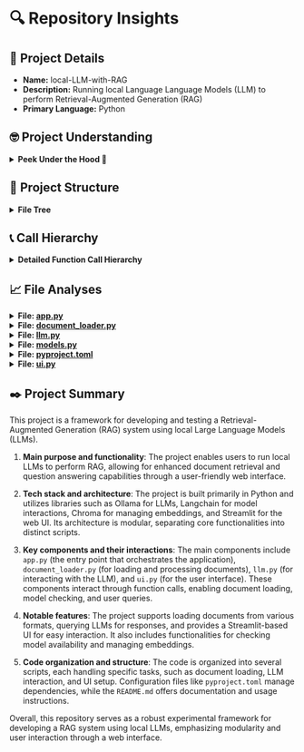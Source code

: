 # 🔍 Repository Insights

## 📃 Project Details 
- **Name:** local-LLM-with-RAG
- **Description:** Running local Language Language Models (LLM) to perform Retrieval-Augmented Generation (RAG)
- **Primary Language:** Python

## 🤓 Project Understanding 
<details>
  <summary><strong>Peek Under the Hood 👀</strong></summary>

  The repository **local-LLM-with-RAG** is structured to facilitate the development and testing of a Retrieval-Augmented Generation (RAG) system using local Large Language Models (LLMs). Below is a concise analysis of its file structure and components:

### Main Components:
1. **Core Scripts:**
   - `app.py`: The main application script that orchestrates the loading of documents, generating embeddings, and querying the LLM.
   - `document_loader.py`: Responsible for loading documents (PDFs) from the specified directory.
   - `llm.py`: Likely contains logic related to interacting with the LLM, such as model initialization and querying.
   - `models.py`: Possibly defines the models used, including configurations for the LLM and embeddings.

2. **User Interface:**
   - `ui.py`: This script sets up the Streamlit web UI, allowing users to interact with the application through a graphical interface.

3. **Data and Resources:**
   - `Research/`: A directory containing sample PDF documents used for testing the RAG functionality.
   - `images/`: Contains images used in the README and UI, enhancing visual understanding.

4. **Configuration and Dependency Management:**
   - `pyproject.toml`: Specifies project dependencies and configurations for the Python environment.
   - `pyrightconfig.json`: Configuration file for type checking with Pyright, ensuring code quality and type safety.
   - `uv.lock`: A lock file for the UV package manager, ensuring consistent dependency resolution.

5. **Documentation:**
   - `README.md`: Provides an overview of the project, setup instructions, and usage guidelines.
   - `.gitignore`: Specifies files and directories that should be ignored by Git, keeping the repository clean.

### Tech Stack:
- **Python**: The primary programming language used.
- **Ollama**: For running LLMs locally.
- **Langchain**: A library for working with LLMs.
- **Chroma**: A vector database for managing embeddings.
- **Streamlit**: For creating the web UI.
- **PyPDF**: For handling PDF document manipulation.
- **UV**: A package installer used for managing Python dependencies.

### Architecture:
The architecture follows a modular design where:
- The core logic is separated into different scripts for clarity and maintainability.
- The UI is handled separately, allowing for a user-friendly interaction layer.
- Document handling and model interaction are encapsulated in their respective modules, promoting reusability and ease of testing.

Overall, this repository serves as a robust experimental framework for developing a RAG system using local LLMs, with a focus on modularity and user interaction through a web interface.

</details>

## 🌲 Project Structure 
<details>
  <summary><strong>File Tree</strong></summary>

  📁 images/
&nbsp;&nbsp;&nbsp;&nbsp;📄 [streamlit_ui.png](https://github.com/amscotti/local-LLM-with-RAG/blob/main/images/streamlit_ui.png)
&nbsp;&nbsp;&nbsp;&nbsp;📄 [wizard_experimenting.jpg](https://github.com/amscotti/local-LLM-with-RAG/blob/main/images/wizard_experimenting.jpg)
📁 Research/
&nbsp;&nbsp;&nbsp;&nbsp;📄 [2304.03442v1.pdf](https://github.com/amscotti/local-LLM-with-RAG/blob/main/Research/2304.03442v1.pdf)
&nbsp;&nbsp;&nbsp;&nbsp;📄 [2305.14325.pdf](https://github.com/amscotti/local-LLM-with-RAG/blob/main/Research/2305.14325.pdf)
&nbsp;&nbsp;&nbsp;&nbsp;📄 [2308.10848.pdf](https://github.com/amscotti/local-LLM-with-RAG/blob/main/Research/2308.10848.pdf)
&nbsp;&nbsp;&nbsp;&nbsp;📄 [2309.14391.pdf](https://github.com/amscotti/local-LLM-with-RAG/blob/main/Research/2309.14391.pdf)
📄 [.gitignore](https://github.com/amscotti/local-LLM-with-RAG/blob/main/.gitignore)
📄 [app.py](https://github.com/amscotti/local-LLM-with-RAG/blob/main/app.py)
📄 [document_loader.py](https://github.com/amscotti/local-LLM-with-RAG/blob/main/document_loader.py)
📄 [LICENSE](https://github.com/amscotti/local-LLM-with-RAG/blob/main/LICENSE)
📄 [llm.py](https://github.com/amscotti/local-LLM-with-RAG/blob/main/llm.py)
📄 [models.py](https://github.com/amscotti/local-LLM-with-RAG/blob/main/models.py)
📄 [pyproject.toml](https://github.com/amscotti/local-LLM-with-RAG/blob/main/pyproject.toml)
📄 [pyrightconfig.json](https://github.com/amscotti/local-LLM-with-RAG/blob/main/pyrightconfig.json)
📄 [readme.md](https://github.com/amscotti/local-LLM-with-RAG/blob/main/readme.md)
📄 [ui.py](https://github.com/amscotti/local-LLM-with-RAG/blob/main/ui.py)
📄 [uv.lock](https://github.com/amscotti/local-LLM-with-RAG/blob/main/uv.lock)


</details>

## 📞 Call Hierarchy 
<details>
  <summary><strong>Detailed Function Call Hierarchy</strong></summary>

  Here's a structured call hierarchy for the **local-LLM-with-RAG** project, detailing the main execution flow, important function calls between files, and dependencies between modules.

### Call Hierarchy

```
📁 main() → None [app.py]
├─ 🔷 parse_arguments() → argparse.Namespace [app.py]
│   └─ (parses command-line arguments)
├─ 🔷 check_if_model_is_available(llm_model_name: str) → None [models.py]
│   └─ 🔶 __is_model_available_locally(model_name: str) → bool [models.py]
│       └─ (checks local model availability)
├─ 🔷 load_documents_into_database(model_name: str, documents_path: str, reload: bool) → Chroma [document_loader.py]
│   ├─ 🔶 load_documents(path: str) → List[Document] [document_loader.py]
│   │   └─ (loads documents from the specified directory)
│   └─ (loads documents into Chroma database after splitting text)
└─ 🔷 getChatChain(llm, db) → chat function [llm.py]
    └─ 🔶 chat(question: str) → None [llm.py]
        └─ (processes a question and retrieves an answer)
```

### Entry Point File
- **`app.py`**: This is the main entry point of the application where the execution starts.

### Main Execution Flow
1. **`main()`** is called, which serves as the entry point.
2. **`parse_arguments()`** is invoked to parse command-line arguments for model and document path.
3. **`check_if_model_is_available(llm_model_name)`** checks if the specified LLM model is available locally.
   - Calls **`__is_model_available_locally(model_name)`** to verify local availability.
4. **`load_documents_into_database(model_name, documents_path, reload)`** is called to load documents into the database.
   - Calls **`load_documents(path)`** to load documents from the specified directory.
5. **`getChatChain(llm, db)`** is called to create a chat function for processing questions.
   - Calls **`chat(question)`** to process user questions and retrieve answers.

### Important Function Calls Between Files
- **`app.py`**
  - Calls functions from **`models.py`**, **`document_loader.py`**, and **`llm.py`**.
- **`document_loader.py`**
  - Loads documents and interacts with the Chroma database.
- **`llm.py`**
  - Handles the logic for querying the LLM and managing chat interactions.

### Dependencies Between Modules
- **`app.py`** depends on:
  - `models` (for model availability checks)
  - `document_loader` (for loading documents)
  - `llm` (for LLM interaction)
- **`document_loader.py`** depends on:
  - `langchain_community.document_loaders` (for loading documents)
  - `langchain_ollama` (for embeddings)
  - `langchain_community.vectorstores` (for Chroma database)
- **`llm.py`** depends on:
  - `langchain` (for LLM processing)
- **`models.py`** depends on:
  - `ollama` (for model management)

This structured hierarchy provides a clear understanding of how the application flows from the entry point through various files and functions, highlighting the main execution path and important function calls between files.

</details>

## 📈 File Analyses  

<details>
  <summary><strong>File: <a href="https://github.com/amscotti/local-LLM-with-RAG/blob/main/app.py">app.py</a></strong></summary>

  Give a one or two liner description of the code file.  
This code file (`app.py`) serves as the main entry point for a local application that utilizes a language model to answer user queries based on documents loaded from a specified directory.

**1. Main purpose and responsibilities**:  
The main purpose of this file is to initialize and run a local language model (LLM) application that allows users to ask questions based on documents, leveraging a retrieval-augmented generation (RAG) approach.

**2. Key functions and their purposes**:  
- `main(llm_model_name: str, embedding_model_name: str, documents_path: str) -> None`: This function expects the names of the LLM and embedding models, along with the path to the documents. It checks the availability of the models, loads the documents into a database, initializes the chat interface, and handles user input for querying the model.
  
- `parse_arguments() -> argparse.Namespace`: This function does not take any inputs and returns a namespace containing command-line arguments for the model names and document path, allowing users to customize the execution parameters.

**3. Important interactions with other parts of the system**:  
The `main` function interacts with the `check_if_model_is_available` function from `models` to verify model availability, and with `load_documents_into_database` from `document_loader` to load documents into a database. It also utilizes the `getChatChain` function from `llm` to create a chat interface for user interactions.

**4. Notable features or patterns**:  
The code employs a command-line interface for user input, utilizes exception handling for robustness, and implements a continuous loop for user queries until an exit command is given. It also follows a modular design by separating concerns into different functions and modules.

Overall...  
This `app.py` file effectively orchestrates the initialization and operation of a local LLM application, enabling users to interact with a model based on the content of specified documents while ensuring error handling and user-friendly command-line interactions.

  ---
</details>

<details>
  <summary><strong>File: <a href="https://github.com/amscotti/local-LLM-with-RAG/blob/main/document_loader.py">document_loader.py</a></strong></summary>

  **1. Main purpose and responsibilities**:  
The `document_loader.py` file is responsible for loading various document types (PDF and Markdown) from a specified directory, processing them into manageable chunks, and storing them in a Chroma database for further use.

**2. Key functions and their purposes**:  
- `load_documents_into_database(model_name: str, documents_path: str, reload: bool = True) -> Chroma`: This function expects a model name (string), a documents path (string), and a reload flag (boolean). It loads documents from the specified path, splits them into chunks, and returns a Chroma database instance containing the embedded documents.
  
- `load_documents(path: str) -> List[Document]`: This function expects a path (string) to a directory. It checks if the path exists, loads PDF and Markdown documents using appropriate loaders, and returns a list of loaded Document objects.

**3. Important interactions with other parts of the system**:  
The `document_loader.py` interacts with the Chroma vector store to persist the loaded documents and with the OllamaEmbeddings for creating embeddings of the documents. It also utilizes the `langchain_community` library for document loading and text splitting.

**4. Notable features or patterns**:  
The code employs a modular design, separating the loading and processing of documents into distinct functions. It uses a dictionary to map file extensions to their respective loaders, allowing for easy extensibility if new document types need to be supported in the future. The use of a text splitter ensures that documents are processed in manageable chunks, which is beneficial for embedding and retrieval tasks.

Overall, the `document_loader.py` file plays a crucial role in preparing and managing document data for further processing in the application.

  ---
</details>

<details>
  <summary><strong>File: <a href="https://github.com/amscotti/local-LLM-with-RAG/blob/main/llm.py">llm.py</a></strong></summary>

  Give a one or two liner description of the code file.
**1. Main purpose and responsibilities**: This file defines functionality for processing questions and retrieving answers based on research documents using a conversational memory model and language model.

**2. Key functions and their purposes**: 
- `getStreamingChain(question: str, memory, llm, db)`: This function expects a string `question`, a memory object, a language model `llm`, and a database `db`. It processes the question by condensing it, retrieving relevant documents, and generating an answer, returning a stream of responses.
- `getChatChain(llm, db)`: This function expects a language model `llm` and a database `db`. It sets up a conversational chain that retrieves documents and generates answers based on user questions, returning a `chat` function that can be invoked with a question.

**3. Important interactions with other parts of the system**: The code interacts with a database to retrieve relevant documents, utilizes a language model for generating answers, and employs a memory mechanism to maintain the context of the conversation.

**4. Notable features or patterns**: The code uses a modular approach with functions for different types of chains (streaming and chat), leverages prompts for formatting questions and answers, and incorporates a memory buffer to manage conversation history effectively.

Overall, this file serves as a core component for handling user inquiries in a research context, enabling dynamic interactions based on previous conversations and relevant document retrieval.

  ---
</details>

<details>
  <summary><strong>File: <a href="https://github.com/amscotti/local-LLM-with-RAG/blob/main/models.py">models.py</a></strong></summary>

  Give a one or two liner description of the code file.
**1. Main purpose and responsibilities**: This file manages the retrieval and availability of machine learning models from the Ollama repository, ensuring that required models are either locally available or downloaded.

**2. Key functions and their purposes**: 
- `__pull_model(name: str) -> None`: This function expects a model name as input (string), processes the model download from the Ollama repository while displaying progress, and does not return any data.
- `__is_model_available_locally(model_name: str) -> bool`: This function expects a model name as input (string), checks if the model is available locally, and returns a boolean indicating availability.
- `get_list_of_models() -> list[str]`: This function retrieves a list of available model names from the Ollama repository and returns it as a list of strings.
- `check_if_model_is_available(model_name: str) -> None`: This function expects a model name as input (string), checks its local availability, and pulls it from the repository if not available, raising exceptions for errors.

**3. Important interactions with other parts of the system**: The code interacts with the Ollama API to check for model availability and to download models. It utilizes the `tqdm` library for progress visualization during model downloads.

**4. Notable features or patterns**: The use of private functions (indicated by the double underscore prefix) suggests encapsulation of functionality. The code also employs exception handling to manage errors related to model availability and network communication.

Overall, this file serves as a crucial component for managing machine learning models, ensuring that the application can access the necessary models efficiently and with user feedback during downloads.

  ---
</details>

<details>
  <summary><strong>File: <a href="https://github.com/amscotti/local-LLM-with-RAG/blob/main/pyproject.toml">pyproject.toml</a></strong></summary>

  Give a one or two liner description of the code file.
**1. Main purpose and responsibilities**: The `pyproject.toml` file defines the project metadata, dependencies, and Python version requirements for the "local-llm-with-rag" project.

**2. Key functions and their purposes**: 
- The `name` field specifies the project name as a string.
- The `version` field indicates the current version of the project as a string.
- The `description` field provides a brief description of the project as a string.
- The `readme` field points to the README file for additional project documentation as a string.
- The `requires-python` field specifies the minimum required Python version as a string.
- The `dependencies` list includes specific package versions and their requirements as strings, which are necessary for the project to run.

**3. Important interactions with other parts of the system**: This file interacts with the package management system (like `pip` or `poetry`) to install the specified dependencies, ensuring that the project has all necessary libraries to function correctly.

**4. Notable features or patterns**: The use of specific versioning for dependencies indicates a focus on stability and compatibility, while the inclusion of a `readme` field suggests an emphasis on documentation for users and developers.

Overall, the `pyproject.toml` file serves as a crucial configuration file that outlines the project's identity, dependencies, and environment requirements, facilitating smooth development and deployment.

  ---
</details>

<details>
  <summary><strong>File: <a href="https://github.com/amscotti/local-LLM-with-RAG/blob/main/ui.py">ui.py</a></strong></summary>

  **1. Main purpose and responsibilities**:  
The `ui.py` file serves as the user interface for a local language model application using Streamlit, allowing users to select models, index documents, and interact with the model through a chat interface.

**2. Key functions and their purposes**:  
- **get_list_of_models()**: This function retrieves a list of available models from the `models` module. It returns a list of strings representing model names.
- **load_documents_into_database(EMBEDDING_MODEL, folder_path)**: This function takes a string `EMBEDDING_MODEL` and a string `folder_path`, processes the documents in the specified folder to create embeddings, and loads them into a database. It returns a database object.
- **getStreamingChain(prompt, messages, llm, db)**: This function expects a string `prompt`, a list of message dictionaries `messages`, an instance of the language model `llm`, and a database object `db`. It processes the input to generate a streaming response from the language model based on the conversation history and indexed documents. It returns a stream of responses.

**3. Important interactions with other parts of the system**:  
The `ui.py` file interacts with the `document_loader` module for loading documents, the `models` module for fetching model names, and the `llm` module for generating responses. It also utilizes Streamlit's session state to maintain the state of the application across user interactions.

**4. Notable features or patterns**:  
The file employs Streamlit's session state to manage user selections and chat history, ensuring a smooth user experience. It includes input validation for the folder path and provides user feedback through messages and warnings, enhancing usability.

Overall, `ui.py` is a crucial component that facilitates user interaction with a local language model, enabling document indexing and real-time question answering through a chat interface.

  ---
</details>


## ✒️ Project Summary 
This project is a framework for developing and testing a Retrieval-Augmented Generation (RAG) system using local Large Language Models (LLMs).

1. **Main purpose and functionality**: The project enables users to run local LLMs to perform RAG, allowing for enhanced document retrieval and question answering capabilities through a user-friendly web interface.

2. **Tech stack and architecture**: The project is built primarily in Python and utilizes libraries such as Ollama for LLMs, Langchain for model interactions, Chroma for managing embeddings, and Streamlit for the web UI. Its architecture is modular, separating core functionalities into distinct scripts.

3. **Key components and their interactions**: The main components include `app.py` (the entry point that orchestrates the application), `document_loader.py` (for loading and processing documents), `llm.py` (for interacting with the LLM), and `ui.py` (for the user interface). These components interact through function calls, enabling document loading, model checking, and user queries.

4. **Notable features**: The project supports loading documents from various formats, querying LLMs for responses, and provides a Streamlit-based UI for easy interaction. It also includes functionalities for checking model availability and managing embeddings.

5. **Code organization and structure**: The code is organized into several scripts, each handling specific tasks, such as document loading, LLM interaction, and UI setup. Configuration files like `pyproject.toml` manage dependencies, while the `README.md` offers documentation and usage instructions.

Overall, this repository serves as a robust experimental framework for developing a RAG system using local LLMs, emphasizing modularity and user interaction through a web interface.